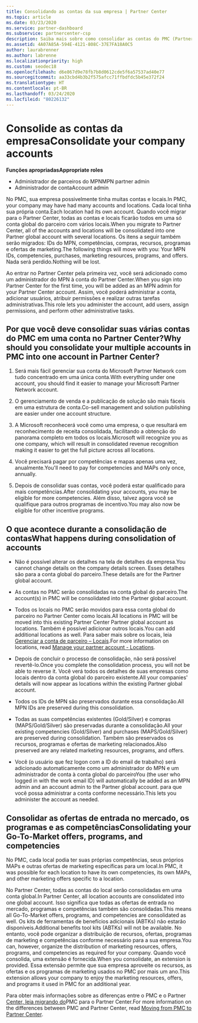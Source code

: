 ```yaml
---
title: Consolidando as contas da sua empresa | Partner Center
ms.topic: article
ms.date: 03/23/2020
ms.service: partner-dashboard
ms.subservice: partnercenter-csp
description: Saiba mais sobre como consolidar as contas do PMC (Partner Membership Center) em uma conta no Partner Center. Este processo se aplica à migração do PMC para o Partner Center.
ms.assetid: 4A07A85A-594E-4121-808C-37E7FA18A0C5
author: laurabrenner
ms.author: labrenne
ms.localizationpriority: high
ms.custom: seodec18
ms.openlocfilehash: d6e867d9e78fb7b8d0612cde5f6a57537ad40e77
ms.sourcegitcommit: aa33cbd4b3b2f575afcc71ffbdfdc5b45e372f24
ms.translationtype: HT
ms.contentlocale: pt-BR
ms.lasthandoff: 03/24/2020
ms.locfileid: "80226132"
---
```

# <a name="consolidate-your-company-accounts"></a><span data-ttu-id="196e5-104">Consolide as contas da empresa</span><span class="sxs-lookup"><span data-stu-id="196e5-104">Consolidate your company accounts</span></span>

<span data-ttu-id="196e5-105">**Funções apropriadas**</span><span class="sxs-lookup"><span data-stu-id="196e5-105">**Appropriate roles**</span></span>

- <span data-ttu-id="196e5-106">Administrador de parceiros do MPN</span><span class="sxs-lookup"><span data-stu-id="196e5-106">MPN partner admin</span></span>
- <span data-ttu-id="196e5-107">Administrador de conta</span><span class="sxs-lookup"><span data-stu-id="196e5-107">Account admin</span></span>

<span data-ttu-id="196e5-108">No PMC, sua empresa possivelmente tinha muitas contas e locais.</span><span class="sxs-lookup"><span data-stu-id="196e5-108">In PMC, your company may have had many accounts and locations.</span></span> <span data-ttu-id="196e5-109">Cada local tinha sua própria conta.</span><span class="sxs-lookup"><span data-stu-id="196e5-109">Each location had its own account.</span></span> <span data-ttu-id="196e5-110">Quando você migrar para o Partner Center, todas as contas e locais ficarão todos em uma só conta global do parceiro com vários locais.</span><span class="sxs-lookup"><span data-stu-id="196e5-110">When you migrate to Partner Center, all of the accounts and locations will be consolidated into one Partner global account with several locations.</span></span> <span data-ttu-id="196e5-111">Os itens a seguir também serão migrados: IDs do MPN, competências, compras, recursos, programas e ofertas de marketing.</span><span class="sxs-lookup"><span data-stu-id="196e5-111">The following things will move with you: Your MPN IDs, competencies, purchases, marketing resources, programs, and offers.</span></span> <span data-ttu-id="196e5-112">Nada será perdido.</span><span class="sxs-lookup"><span data-stu-id="196e5-112">Nothing will be lost.</span></span>

<span data-ttu-id="196e5-113">Ao entrar no Partner Center pela primeira vez, você será adicionado como um administrador do MPN à conta do Partner Center.</span><span class="sxs-lookup"><span data-stu-id="196e5-113">When you sign into Partner Center for the first time, you will be added as an MPN admin for your Partner Center account.</span></span> <span data-ttu-id="196e5-114">Assim, você poderá administrar a conta, adicionar usuários, atribuir permissões e realizar outras tarefas administrativas.</span><span class="sxs-lookup"><span data-stu-id="196e5-114">This role lets you administer the account, add users, assign permissions, and perform other administrative tasks.</span></span>

## <a name="why-should-you-consolidate-your-multiple-accounts-in-pmc-into-one-account-in-partner-center"></a><span data-ttu-id="196e5-115">Por que você deve consolidar suas várias contas do PMC em uma conta no Partner Center?</span><span class="sxs-lookup"><span data-stu-id="196e5-115">Why should you consolidate your multiple accounts in PMC into one account in Partner Center?</span></span>

1. <span data-ttu-id="196e5-116">Será mais fácil gerenciar sua conta do Microsoft Partner Network com tudo concentrado em uma única conta.</span><span class="sxs-lookup"><span data-stu-id="196e5-116">With everything under one account, you should find it easier to manage your Microsoft Partner Network account.</span></span>

2. <span data-ttu-id="196e5-117">O gerenciamento de venda e a publicação de solução são mais fáceis em uma estrutura de conta.</span><span class="sxs-lookup"><span data-stu-id="196e5-117">Co-sell management and solution publishing are easier under one account structure.</span></span>

3. <span data-ttu-id="196e5-118">A Microsoft reconhecerá você como uma empresa, o que resultará em reconhecimento de receita consolidada, facilitando a obtenção do panorama completo em todos os locais.</span><span class="sxs-lookup"><span data-stu-id="196e5-118">Microsoft will recognize you as one company, which will result in consolidated revenue recognition making it easier to get the full picture across all locations.</span></span>  

4. <span data-ttu-id="196e5-119">Você precisará pagar por competências e mapas apenas uma vez, anualmente.</span><span class="sxs-lookup"><span data-stu-id="196e5-119">You'll need to pay for competencies and MAPs only once, annually.</span></span>

5. <span data-ttu-id="196e5-120">Depois de consolidar suas contas, você poderá estar qualificado para mais competências.</span><span class="sxs-lookup"><span data-stu-id="196e5-120">After consolidating your accounts, you may be eligible for more competencies.</span></span> <span data-ttu-id="196e5-121">Além disso, talvez agora você se qualifique para outros programas de incentivo.</span><span class="sxs-lookup"><span data-stu-id="196e5-121">You may also now be eligible for other incentive programs.</span></span>


## <a name="what-happens-during-consolidation-of-accounts"></a><span data-ttu-id="196e5-122">O que acontece durante a consolidação de contas</span><span class="sxs-lookup"><span data-stu-id="196e5-122">What happens during consolidation of accounts</span></span>

- <span data-ttu-id="196e5-123">Não é possível alterar os detalhes na tela de detalhes da empresa.</span><span class="sxs-lookup"><span data-stu-id="196e5-123">You cannot change details on the company details screen.</span></span> <span data-ttu-id="196e5-124">Esses detalhes são para a conta global do parceiro.</span><span class="sxs-lookup"><span data-stu-id="196e5-124">These details are for the Partner global account.</span></span> 

- <span data-ttu-id="196e5-125">As contas no PMC serão consolidadas na conta global do parceiro.</span><span class="sxs-lookup"><span data-stu-id="196e5-125">The account(s) in PMC will be consolidated into the Partner global account.</span></span>

- <span data-ttu-id="196e5-126">Todos os locais no PMC serão movidos para essa conta global do parceiro no Partner Center como locais.</span><span class="sxs-lookup"><span data-stu-id="196e5-126">All locations in PMC will be moved into this existing Partner Center Partner global account as locations.</span></span> <span data-ttu-id="196e5-127">Também é possível adicionar outros locais.</span><span class="sxs-lookup"><span data-stu-id="196e5-127">You can add additional locations as well.</span></span> <span data-ttu-id="196e5-128">Para saber mais sobre os locais, leia [Gerenciar a conta de parceiro – Locais](manage-locations.md).</span><span class="sxs-lookup"><span data-stu-id="196e5-128">For more information on locations, read  [Manage your partner account - Locations](manage-locations.md).</span></span>

- <span data-ttu-id="196e5-129">Depois de concluir o processo de consolidação, não será possível revertê-lo.</span><span class="sxs-lookup"><span data-stu-id="196e5-129">Once you complete the consolidation process, you will not be able to reverse it.</span></span> <span data-ttu-id="196e5-130">Você verá todos os detalhes de suas empresas como locais dentro da conta global do parceiro existente.</span><span class="sxs-lookup"><span data-stu-id="196e5-130">All your companies' details will now appear as locations within the existing Partner global account.</span></span> 

- <span data-ttu-id="196e5-131">Todos os IDs de MPN são preservados durante essa consolidação.</span><span class="sxs-lookup"><span data-stu-id="196e5-131">All MPN IDs are preserved during this consolidation.</span></span>

- <span data-ttu-id="196e5-132">Todas as suas competências existentes (Gold/Silver) e compras (MAPS/Gold/Silver) são preservadas durante a consolidação.</span><span class="sxs-lookup"><span data-stu-id="196e5-132">All your existing competencies (Gold/Silver) and purchases (MAPS/Gold/Silver) are preserved during consolidation.</span></span> <span data-ttu-id="196e5-133">Também são preservados os recursos, programas e ofertas de marketing relacionados.</span><span class="sxs-lookup"><span data-stu-id="196e5-133">Also preserved are any related marketing resources, programs, and offers.</span></span>

- <span data-ttu-id="196e5-134">Você (o usuário que fez logon com a ID do email de trabalho) será adicionado automaticamente como um administrador do MPN e um administrador de conta à conta global do parceiro</span><span class="sxs-lookup"><span data-stu-id="196e5-134">You (the user who logged in with the work email ID) will automatically be added as an MPN admin and an account admin to the Partner global account.</span></span> <span data-ttu-id="196e5-135">para que você possa administrar a conta conforme necessário.</span><span class="sxs-lookup"><span data-stu-id="196e5-135">This lets you administer the account as needed.</span></span>

## <a name="consolidating-your-go-to-market-offers-programs-and-competencies"></a><span data-ttu-id="196e5-136">Consolidar as ofertas de entrada no mercado, os programas e as competências</span><span class="sxs-lookup"><span data-stu-id="196e5-136">Consolidating your Go-To-Market offers, programs, and competencies</span></span>

<span data-ttu-id="196e5-137">No PMC, cada local podia ter suas próprias competências, seus próprios MAPs e outras ofertas de marketing específicas para um local.</span><span class="sxs-lookup"><span data-stu-id="196e5-137">In PMC, it was possible for each location to have its own competencies, its own MAPs, and other marketing offers specific to a location.</span></span>

<span data-ttu-id="196e5-138">No Partner Center, todas as contas do local serão consolidadas em uma conta global.</span><span class="sxs-lookup"><span data-stu-id="196e5-138">In Partner Center, all location accounts are consolidated into one global account.</span></span> <span data-ttu-id="196e5-139">Isso significa que todas as ofertas de entrada no mercado, programas e competências também são consolidadas.</span><span class="sxs-lookup"><span data-stu-id="196e5-139">This means all Go-To-Market offers, programs, and competencies are consolidated as well.</span></span> <span data-ttu-id="196e5-140">Os kits de ferramentas de benefícios adicionais (ABTKs) não estarão disponíveis.</span><span class="sxs-lookup"><span data-stu-id="196e5-140">Additional benefits tool kits (ABTKs) will not be available.</span></span> <span data-ttu-id="196e5-141">No entanto, você pode organizar a distribuição de recursos, ofertas, programas de marketing e competências conforme necessário para a sua empresa.</span><span class="sxs-lookup"><span data-stu-id="196e5-141">You can, however, organize the distribution of marketing resources, offers, programs, and competencies as required for your company.</span></span> <span data-ttu-id="196e5-142">Quando você consolida, uma extensão é fornecida.</span><span class="sxs-lookup"><span data-stu-id="196e5-142">When you consolidate, an extension is provided.</span></span> <span data-ttu-id="196e5-143">Essa extensão permite que sua empresa aproveite os recursos, as ofertas e os programas de marketing usados no PMC por mais um ano.</span><span class="sxs-lookup"><span data-stu-id="196e5-143">This extension allows your company to enjoy the marketing resources, offers, and programs it used in PMC for an additional year.</span></span>

<span data-ttu-id="196e5-144">Para obter mais informações sobre as diferenças entre o PMC e o Partner [Center, leia migrando do](guide-to-migration.md)PMC para o Partner Center.</span><span class="sxs-lookup"><span data-stu-id="196e5-144">For more information on the differences between PMC and Partner Center, read [Moving from PMC to Partner Center](guide-to-migration.md).</span></span>

